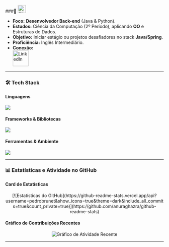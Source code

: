 ###👋
<img src="https://raw.githubusercontent.com/Tarikul-Islam-Anik/Animated-Fluent-Emojis/master/Emojis/Smilies/Alien%20Monster.png" alt="Alien Monster" width="25" height="25" />

- **Foco:** **Desenvolvedor Back-end** (Java & Python).
- **Estudos:** Ciência da Computação (2º Período), aplicando **OO** e Estruturas de Dados.
- **Objetivo:** Iniciar estágio ou projetos desafiadores no stack **Java/Spring**.
- **Proficiência:** Inglês Intermediário.
- **Conexão:** <br> [ <img src="https://skillicons.dev/icons?i=linkedin" alt="LinkedIn" width="50"> ](https://www.linkedin.com/in/joaopedrobrunet/)


---

### 🛠️ Tech Stack

#### Linguagens
<img src="https://skillicons.dev/icons?i=java,py,js" />

#### Frameworks & Bibliotecas
<img src="https://skillicons.dev/icons?i=spring,flask" />

#### Ferramentas & Ambiente
<img src="https://skillicons.dev/icons?i=git,linux" />

---

### 📊 Estatísticas e Atividade no GitHub

#### Card de Estatísticas
<p align="center">
    [![Estatísticas do GitHub](https://github-readme-stats.vercel.app/api?username=pedrobrunet&show_icons=true&theme=dark&include_all_commits=true&count_private=true)](https://github.com/anuraghazra/github-readme-stats)
</p>

#### Gráfico de Contribuições Recentes
<p align="center">
    <img src="https://github-readme-activity-graph.vercel.app/graph?username=pedrobrunet&theme=react-dark" alt="Gráfico de Atividade Recente" />
</p>

---

